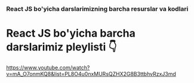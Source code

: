 ### React JS bo'yicha darslarimizning barcha resurslar va kodlari

# React JS bo'yicha barcha darslarimiz pleylisti 👇

https://www.youtube.com/watch?v=mA_O7onmKQ8&list=PL8O4u0nxMURsQZHX2G8B3ttbhvRzxJ3md
